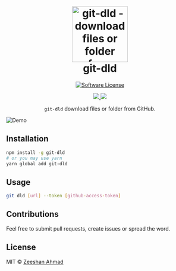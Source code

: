 <h1 align="center">
  <img height="150" src="https://i.imgur.com/ssH411M.png" alt="git-dld - download files or folder from GitHub" />
  <br> git-dld
</h1>
<p align="center">
  <a href="https://github.com/ziishaned/git-dld">
    <img src="https://img.shields.io/badge/license-MIT-brightgreen.svg" alt="Software License">
  </a>
</p>
<p align="center">
  <a href="https://twitter.com/ziishaned">
    <img src="https://img.shields.io/twitter/follow/ziishaned.svg?style=social" />
  </a>
  <a href="https://github.com/ziishaned">
    <img src="https://img.shields.io/github/followers/ziishaned.svg?label=Follow%20%40ziishaned&style=social" />
  </a>
</p>

<p align="center"><code>git-dld</code> download files or folder from GitHub.</p>

![Demo](https://i.imgur.com/dARBpUw.gif)

## Installation

```bash
npm install -g git-dld
# or you may use yarn
yarn global add git-dld
```

## Usage

```bash
git dld [url] --token [github-access-token]
```

## Contributions

Feel free to submit pull requests, create issues or spread the word.

## License

MIT &copy; [Zeeshan Ahmad](https://twitter.com/ziishaned)
